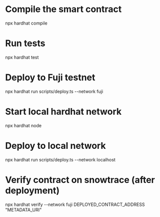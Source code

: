 # Compile the smart contract
npx hardhat compile

# Run tests
npx hardhat test

# Deploy to Fuji testnet
npx hardhat run scripts/deploy.ts --network fuji

# Start local hardhat network
npx hardhat node

# Deploy to local network
npx hardhat run scripts/deploy.ts --network localhost

# Verify contract on snowtrace (after deployment)
npx hardhat verify --network fuji DEPLOYED_CONTRACT_ADDRESS "METADATA_URI"